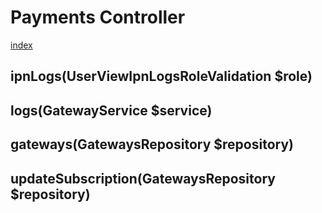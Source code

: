 # Payments Controller

[index](../index.md)

## ipnLogs(UserViewIpnLogsRoleValidation $role)
>

## logs(GatewayService $service)
>

## gateways(GatewaysRepository $repository)
>

## updateSubscription(GatewaysRepository $repository)
>
